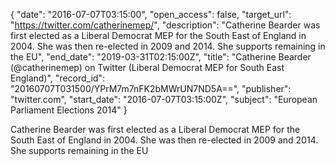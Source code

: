 {
  "date": "2016-07-07T03:15:00", 
  "open_access": false, 
  "target_url": "https://twitter.com/catherinemep/", 
  "description": "Catherine Bearder was first elected as a Liberal Democrat MEP for the South East of England in 2004. She was then re-elected in 2009 and 2014. She supports remaining in the EU", 
  "end_date": "2019-03-31T02:15:00Z", 
  "title": "Catherine Bearder (@catherinemep) on Twitter (Liberal Democrat MEP for South East England)", 
  "record_id": "20160707T031500/YPrM7m7nFK2bMWrUN7ND5A==", 
  "publisher": "twitter.com", 
  "start_date": "2016-07-07T03:15:00Z", 
  "subject": "European Parliament Elections 2014"
}

Catherine Bearder was first elected as a Liberal Democrat MEP for the South East of England in 2004. She was then re-elected in 2009 and 2014. She supports remaining in the EU
